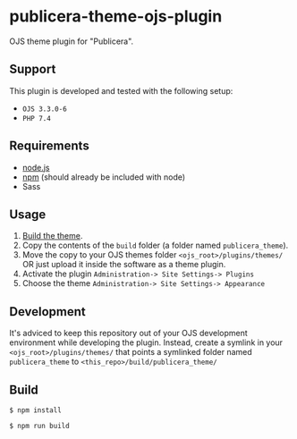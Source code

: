 # publicera-theme-ojs-plugin
OJS theme plugin for "Publicera".

## Support

This plugin is developed and tested with the following setup:
* `OJS 3.3.0-6`
* `PHP 7.4`

## Requirements
* [node.js](http://nodejs.org/)
* [npm](https://www.npmjs.com/get-npm) (should already be included with node)
* Sass

## Usage

1. [Build the theme](#Build).
2. Copy the contents of the `build` folder (a folder named `publicera_theme`).
3. Move the copy to your OJS themes folder `<ojs_root>/plugins/themes/` OR just upload it inside the software as a theme plugin.
4. Activate the plugin `Administration-> Site Settings-> Plugins`
5. Choose the theme `Administration-> Site Settings-> Appearance`


## Development

It's adviced to keep this repository out of your OJS development environment while developing the plugin. Instead, create a symlink in your `<ojs_root>/plugins/themes/` that points a symlinked folder named `publicera_theme` to `<this_repo>/build/publicera_theme/`

## Build

````
$ npm install
````

````
$ npm run build
````